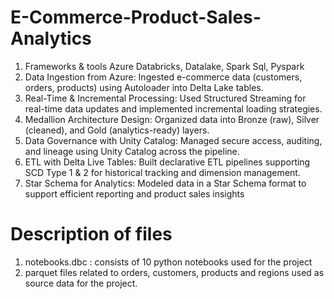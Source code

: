 # E-Commerce-Product-Sales-Analytics

1) Frameworks & tools Azure Databricks, Datalake, Spark Sql, Pyspark
2) Data Ingestion from Azure: Ingested e-commerce data (customers, orders, products) using Autoloader into Delta Lake tables.
3) Real-Time & Incremental Processing: Used Structured Streaming for real-time data updates and implemented incremental loading strategies.
4) Medallion Architecture Design: Organized data into Bronze (raw), Silver (cleaned), and Gold (analytics-ready) layers.
5) Data Governance with Unity Catalog: Managed secure access, auditing, and lineage using Unity Catalog across the pipeline.
6) ETL with Delta Live Tables: Built declarative ETL pipelines supporting SCD Type 1 & 2 for historical tracking and dimension management.
7) Star Schema for Analytics: Modeled data in a Star Schema format to support efficient reporting and product sales insights

# Description of files
1) notebooks.dbc : consists of 10 python notebooks used for the project
2) parquet files related to orders, customers, products and regions used as source data for the project.
